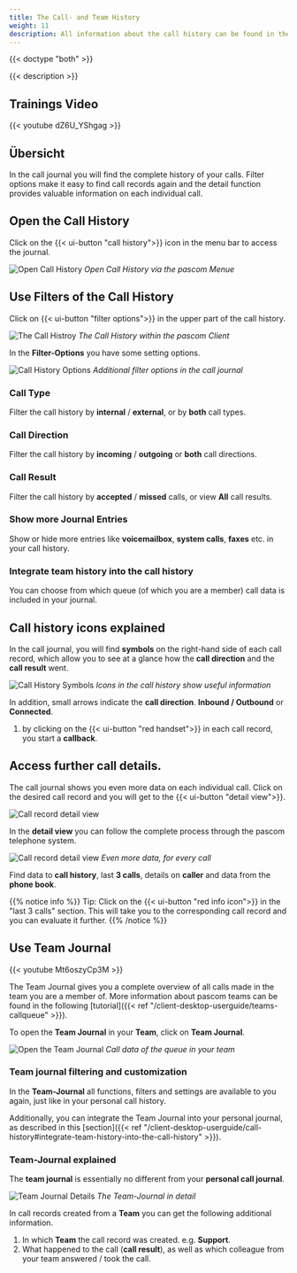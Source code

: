 ```yaml
---
title: The Call- and Team History
weight: 11
description: All information about the call history can be found in the journal of the pascom client
---
```


{{< doctype "both" >}}
 
{{< description >}}

## Trainings Video

{{< youtube dZ6U_YShgag >}} 

## Übersicht


In the call journal you will find the complete history of your calls. Filter options make it easy to find call records again and the detail function provides valuable information on each individual call.

## Open the Call History

Click on the {{< ui-button "call history">}} icon in the menu bar to access the journal.

![Open Call History](open_call_history.jpg)
*Open Call History via the pascom Menue*
</br>

## Use Filters of the Call History

Click on {{< ui-button "filter options">}} in the upper part of the call history.

![The Call Histroy](journal.en.jpg)
*The Call History within the pascom Client*
</br>

In the **Filter-Options** you have some setting options.

![Call History Options](journal_options.en.jpg)
*Additional filter options in the call journal*
</br>

### Call Type

Filter the call history by **internal** / **external**, or by **both** call types.

### Call Direction

Filter the call history by **incoming** / **outgoing** or **both** call directions.

### Call Result

Filter the call history by **accepted** / **missed** calls, or view **All** call results.

### Show more Journal Entries

Show or hide more entries like **voicemailbox**, **system calls**, **faxes** etc. in your call history. 

### Integrate team history into the call history

You can choose from which queue (of which you are a member) call data is included in your journal. 

## Call history icons explained

In the call journal, you will find **symbols** on the right-hand side of each call record, which allow you to see at a glance how the **call direction** and the **call result** went.

![Call History Symbols](colors_explained.en.jpg)
*Icons in the call history show useful information*

In addition, small arrows indicate the **call direction**. **Inbound / Outbound** or **Connected**.

1. by clicking on the {{< ui-button "red handset">}} in each call record, you start a **callback**.

## Access further call details.

The call journal shows you even more data on each individual call. Click on the desired call record and you will get to the {{< ui-button "detail view">}}.

![Call record detail view](journal_details.en.jpg)


In the **detail view** you can follow the complete process through the pascom telephone system.

![Call record detail view](journal_details_view.en.jpg)
*Even more data, for every call*


Find data to **call history**, last **3 calls**, details on **caller** and data from the **phone book**.

{{% notice info %}}
Tip: Click on the {{< ui-button "red info icon">}} in the "last 3 calls" section. This will take you to the corresponding call record and you can evaluate it further.
{{% /notice %}}


## Use Team Journal

{{< youtube Mt6oszyCp3M >}} 


The Team Journal gives you a complete overview of all calls made in the team you are a member of. More information about pascom teams can be found in the following [tutorial]({{< ref "/client-desktop-userguide/teams-callqueue" >}}).


To open the **Team Journal** in your **Team**, click on **Team Journal**.

![Open the Team Journal](open_team_journal.en.jpg)
*Call data of the queue in your team*

### Team journal filtering and customization

In the **Team-Journal** all functions, filters and settings are available to you again, just like in your personal call history.

Additionally, you can integrate the Team Journal into your personal journal, as described in this [section]({{< ref "/client-desktop-userguide/call-history#integrate-team-history-into-the-call-history" >}}).

### Team-Journal explained

The **team journal** is essentially no different from your **personal call journal**. 

![Team Journal Details](team_journal_details.en.jpg)
*The Team-Journal in detail*

In call records created from a **Team** you can get the following additional information.

1. In which **Team** the call record was created. e.g. **Support**.
2. What happened to the call (**call result**), as well as which colleague from your team answered / took the call.   

<br />

